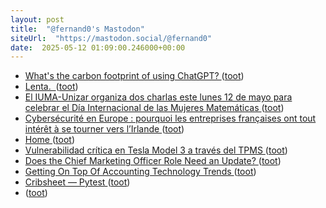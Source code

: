 ```yaml
---
layout: post
title:  "@fernand0's Mastodon"
siteUrl:  "https://mastodon.social/@fernand0"
date:  2025-05-12 01:09:00.246000+00:00
---
```

*  [What's the carbon footprint of using ChatGPT? ](https://www.sustainabilitybynumbers.com/p/carbon-footprint-chatgp) ([toot](https://mastodon.social/@fernand0/114492187622993576))
*  [Lenta.  ](https://avecesunafoto.wordpress.com/2025/05/10/lenta) ([toot](https://mastodon.social/@fernand0/114490404298008731))
*  [El IUMA-Unizar organiza dos charlas este lunes 12 de mayo para celebrar el Día Internacional de las Mujeres Matemáticas ](https://www.unizar.es/actualidad/vernoticia_ng.php?id=8997) ([toot](https://mastodon.social/@fernand0/114490318589634754))
*  [Cybersécurité en Europe : pourquoi les entreprises françaises ont tout intérêt à se tourner vers l’Irlande ](https://siecledigital.fr/2025/05/07/cybersecurite-en-europe-pourquoi-les-entreprises-francaises-ont-tout-interet-a-se-tourner-vers-lirlande) ([toot](https://mastodon.social/@fernand0/114490182191676194))
*  [Home ](https://github.com/Z3Prover/z3/wik) ([toot](https://mastodon.social/@fernand0/114489988617568286))
*  [Vulnerabilidad crítica en Tesla Model 3 a través del TPMS ](https://unaaldia.hispasec.com/2025/05/vulnerabilidad-critica-en-tesla-model-3-a-traves-del-tpms.htm) ([toot](https://mastodon.social/@fernand0/114489714405852543))
*  [Does the Chief Marketing Officer Role Need an Update? ](https://hbr.org/2025/05/does-the-chief-marketing-officer-role-need-an-updat) ([toot](https://mastodon.social/@fernand0/114489411310674370))
*  [Getting On Top Of Accounting Technology Trends ](https://thedatascientist.com/getting-on-top-of-accounting-technology-trends) ([toot](https://mastodon.social/@fernand0/114489198009721340))
*  [Cribsheet — Pytest ](https://datawookie.dev/blog/2025/04/pytest-cheat-sheet) ([toot](https://mastodon.social/@fernand0/114488987510866745))
*  [ ](https://www.euractiv.com/section/politics/opinion/the-brief-how-france-paved-the-way-to-spains-blackout/) ([toot](https://mastodon.social/@fernand0/114488788234059869))
